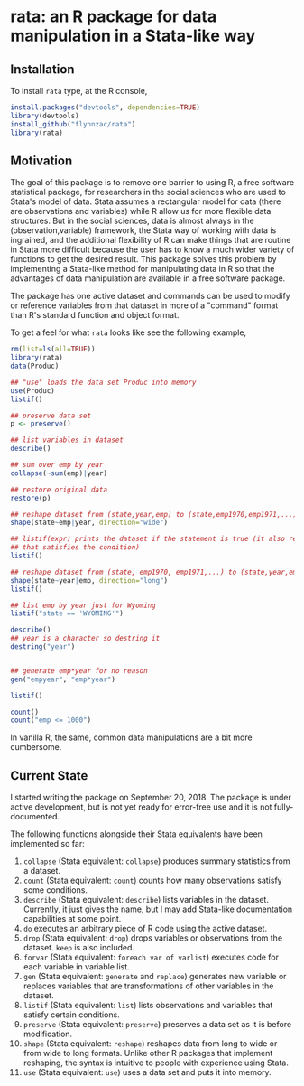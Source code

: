 # rata: an R package for data manipulation in a Stata-like way

## Installation

To install `rata` type, at the R console,
```R
install.packages("devtools", dependencies=TRUE)
library(devtools)
install_github("flynnzac/rata")
library(rata)
```

## Motivation
The goal of this package is to remove one barrier to using R, a free software statistical package, for researchers in the social sciences who are used to Stata's model of data.  Stata assumes a rectangular model for data (there are observations and variables) while R allow us for more flexible data structures. But in the social sciences, data is almost always in the (observation,variable) framework, the Stata way of working with data is ingrained, and the additional flexibility of R can make things that are routine in Stata more difficult because the user has to know a much wider variety of functions to get the desired result.  This package solves this problem by implementing a Stata-like method for manipulating data in R so that the advantages of data manipulation are available in a free software package. 

The package has one active dataset and commands can be used to modify or reference variables from that dataset in more of a "command" format than R's standard function and object format. 

To get a feel for what `rata` looks like see the following example,
```R
rm(list=ls(all=TRUE))
library(rata)
data(Produc)

## "use" loads the data set Produc into memory
use(Produc)
listif()

## preserve data set
p <- preserve()

## list variables in dataset
describe()

## sum over emp by year
collapse(~sum(emp)|year)

## restore original data
restore(p)

## reshape dataset from (state,year,emp) to (state,emp1970,emp1971,...)
shape(state~emp|year, direction="wide")

## listif(expr) prints the dataset if the statement is true (it also returns the part of the dataset
## that satisfies the condition)
listif()

## reshape dataset from (state, emp1970, emp1971,...) to (state,year,emp)
shape(state~year|emp, direction="long")
listif()

## list emp by year just for Wyoming
listif("state == 'WYOMING'")

describe()
## year is a character so destring it
destring("year")


## generate emp*year for no reason
gen("empyear", "emp*year")

listif()

count()
count("emp <= 1000")
```

In vanilla R, the same, common data manipulations are a bit more cumbersome.

## Current State

I started writing the package on September 20, 2018.  The package is under active development, but is not yet ready for error-free use and it is not fully-documented.

The following functions alongside their Stata equivalents have been implemented so far:

1. `collapse` (Stata equivalent: `collapse`) produces summary statistics from a dataset.
2. `count` (Stata equivalent: `count`) counts how many observations satisfy some conditions.
3. `describe` (Stata equivalent: `describe`) lists variables in the dataset. Currently, it just gives the name, but I may add Stata-like documentation capabilities at some point.
4. `do` executes an arbitrary piece of R code using the active dataset.
5. `drop` (Stata equivalent: `drop`) drops variables or observations from the dataset. `keep` is also included.
6. `forvar` (Stata equivalent: `foreach var of varlist`) executes code for each variable in variable list.
7. `gen` (Stata equivalent: `generate` and `replace`) generates new variable or replaces variables that are transformations of other variables in the dataset.
8. `listif` (Stata equivalent: `list`) lists observations and variables that satisfy certain conditions.
9. `preserve` (Stata equivalent: `preserve`) preserves a data set as it is before modification.
10. `shape` (Stata equivalent: `reshape`) reshapes data from long to wide or from wide to long formats. Unlike other R packages that implement reshaping, the syntax is intuitive to people with experience using Stata.
11. `use` (Stata equivalent: `use`) uses a data set and puts it into memory.




